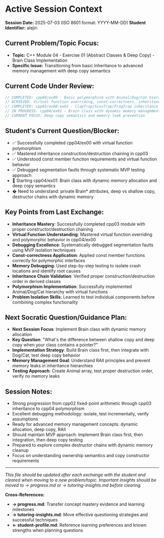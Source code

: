<!-- Memory Bank File: Active Session Tracker -->
<!-- Purpose: Track the current tutoring session state and immediate context -->
<!-- Update Frequency: During active tutoring sessions -->
<!-- Cross-references: Links to progress.md and tutoring-insights.md -->

# Active Session Context

**Session Date:** 2025-07-03 (ISO 8601 format: YYYY-MM-DD)
**Student Identifier:** alejiri

## Current Problem/Topic Focus:
- **Topic:** C++ Module 04 - Exercise 01 (Abstract Classes & Deep Copy) - Brain Class Implementation
- **Specific Issue:** Transitioning from basic inheritance to advanced memory management with deep copy semantics

## Current Code Under Review:
```cpp
// COMPLETED: cpp04/ex00 - Basic polymorphism with Animal/Dog/Cat hierarchy
// ACHIEVED: Virtual function overriding, const-correctness, inheritance chains
// COMPLETED: cpp03/ex00-ex02 - ClapTrap/ScavTrap/FragTrap inheritance with proper construction/destruction chaining
// IN PROGRESS: cpp04/ex01 - Brain class with dynamic memory management and deep copy requirements
// CURRENT FOCUS: Deep copy semantics and memory leak prevention
```

## Student's Current Question/Blocker:
- ✅ Successfully completed cpp04/ex00 with virtual function polymorphism
- ✅ Mastered inheritance construction/destruction chaining in cpp03
- ✅ Understood const member function requirements and virtual function behavior
- ✅ Debugged segmentation faults through systematic MVP testing approach
- 🔄 Starting cpp04/ex01: Brain class with dynamic memory allocation and deep copy semantics
- � Need to understand: private Brain* attributes, deep vs shallow copy, destructor chains with dynamic memory

## Key Points from Last Exchange:
- **Inheritance Mastery**: Successfully completed cpp03 module with proper constructor/destruction chaining
- **Virtual Function Understanding**: Mastered virtual function overriding and polymorphic behavior in cpp04/ex00
- **Debugging Excellence**: Systematically debugged segmentation faults using MVP isolation techniques
- **Const-correctness Application**: Applied const member functions correctly for polymorphic interfaces
- **Memory Debugging**: Used step-by-step testing to isolate crash locations and identify root causes
- **Inheritance Chain Validation**: Verified proper construction/destruction order in derived classes
- **Polymorphism Implementation**: Successfully implemented Animal/Dog/Cat hierarchy with virtual functions
- **Problem Isolation Skills**: Learned to test individual components before combining complex functionality

## Next Socratic Question/Guidance Plan:
- **Next Session Focus**: Implement Brain class with dynamic memory allocation
- **Key Question**: "What's the difference between shallow copy and deep copy when your class contains a pointer?"
- **Implementation Strategy**: Build Brain class first, then integrate with Dog/Cat, test deep copy behavior
- **Memory Management Goal**: Understand RAII principles and prevent memory leaks in inheritance hierarchies
- **Testing Approach**: Create Animal array, test proper destruction order, verify no memory leaks

## Session Notes:
- Strong progression from cpp02 fixed-point arithmetic through cpp03 inheritance to cpp04 polymorphism
- Excellent debugging methodology: isolate, test incrementally, verify assumptions
- Ready for advanced memory management concepts: dynamic allocation, deep copy, RAII
- Should maintain MVP approach: implement Brain class first, then integration, then deep copy testing
- Prepared to explore complex destructor chains with dynamic memory cleanup
- Focus on understanding ownership semantics and copy constructor requirements

---
*This file should be updated after each exchange with the student and cleared when moving to a new problem/topic. Important insights should be moved to → progress.md or → tutoring-insights.md before clearing.*

**Cross-References:**
- **→ progress.md**: Transfer concept mastery evidence and learning milestones
- **→ tutoring-insights.md**: Move effective questioning strategies and successful techniques
- **← student-profile.md**: Reference learning preferences and known strengths when planning questions
